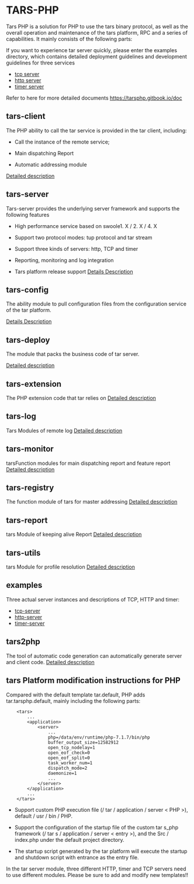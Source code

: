# TARS-PHP 

Tars PHP is a solution for PHP to use the tars binary protocol, as well as the overall operation and maintenance of the tars platform, RPC and a series of capabilities. It mainly consists of the following parts:

If you want to experience tar server quickly, please enter the examples directory, which contains detailed deployment guidelines and development guidelines for three services
* [tcp server](https://github.com/TarsPHP/TarsPHP/blob/master/examples/tars-tcp-server/README.md)
* [http server](https://github.com/TarsPHP/TarsPHP/blob/master/examples/tars-http-server/README.md)
* [timer server ](https://github.com/TarsPHP/TarsPHP/blob/master/examples/tars-timer-server/README.md)

Refer to here for more detailed documents https://tarsphp.gitbook.io/doc

## tars-client

The PHP ability to call the tar service is provided in the tar client, including:



* Call the instance of the remote service;

* Main dispatching Report

* Automatic addressing module

[Detailed description](https://github.com/TarsPHP/tars-client/blob/master/README.md)

## tars-server
Tars-server provides the underlying server framework and supports the following features



* High performance service based on swoole1. X / 2. X / 4. X

* Support two protocol modes: tup protocol and tar stream

* Support three kinds of servers: http, TCP and timer

* Reporting, monitoring and log integration

* Tars platform release support
[Details Description](https://github.com/TarsPHP/tars-server/blob/master/README.md)

## tars-config 

The ability module to pull configuration files from the configuration service of the tar platform.

[Details Description](https://github.com/TarsPHP/tars-config/blob/master/README.md)

## tars-deploy 

The module that packs the business code of tar server.

[Detailed description](https://github.com/TarsPHP/tars-deploy/blob/master/README.md)

## tars-extension

The PHP extension code that tar relies on
[Detailed description](https://github.com/TarsPHP/tars-extension/blob/master/README.md)
 
## tars-log

Tars Modules of remote log
[Detailed description](https://github.com/TarsPHP/tars-log/blob/master/README.md)
 
## tars-monitor

tarsFunction modules for main dispatching report and feature report
[Detailed description](https://github.com/TarsPHP/tars-monitor/blob/master/README.md)
 
## tars-registry
 
The function module of tars for master addressing
[Detailed description](https://github.com/TarsPHP/tars-registry/blob/master/README.md)
 
## tars-report
 
tars Module of keeping alive Report
[Detailed description](https://github.com/TarsPHP/tars-report/blob/master/README.md)

## tars-utils
 
tars Module for profile resolution
[Detailed description](https://github.com/TarsPHP/tars-utils/blob/master/README.md)

## examples
Three actual server instances and descriptions of TCP, HTTP and timer:
* [tcp-server](https://github.com/TarsPHP/TarsPHP/tree/master/examples/tars-tcp-server)
* [http-server](https://github.com/TarsPHP/TarsPHP/tree/master/examples/tars-http-server)
* [timer-server](https://github.com/TarsPHP/TarsPHP/tree/master/examples/tars-timer-server) 

## tars2php 

The tool of automatic code generation can automatically generate server and client code.
[Detailed description](https://github.com/TarsPHP/tars2php/blob/master/README.md)
 
## tars Platform modification instructions for PHP

Compared with the default template tar.default, PHP adds tar.tarsphp.default, mainly including the following parts:

```
    <tars>
        ...
        <application>
            <server>
                ...
                php=/data/env/runtime/php-7.1.7/bin/php
                buffer_output_size=12582912
                open_tcp_nodelay=1
                open_eof_check=0
                open_eof_split=0
                task_worker_num=1
                dispatch_mode=2
                daemonize=1
                ...
            </server>
        </application>
        ...
    </tars>
```
* Support custom PHP execution file (/ tar / application / server < PHP >), default / usr / bin / PHP.

* Support the configuration of the startup file of the custom tar s_php framework (/ tar s / application / server < entry >), and the Src / index.php under the default project directory.

* The startup script generated by the tar platform will execute the startup and shutdown script with entrance as the entry file.

In the tar server module, three different HTTP, timer and TCP servers need to use different modules. Please be sure to add and modify new templates!!

    